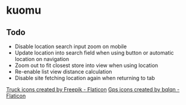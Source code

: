 # kuomu

## Todo

- Disable location search input zoom on mobile
- Update location into search field when using button or automatic location on navigation
- Zoom out to fit closest store into view when using location
- Re-enable list view distance calculation
- Disable site fetching location again when returning to tab

<a href="https://www.flaticon.com/free-icons/truck" title="truck icons">Truck icons created by Freepik - Flaticon</a>
<a href="https://www.flaticon.com/free-icons/gps" title="gps icons">Gps icons created by bqlqn - Flaticon</a>
